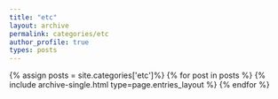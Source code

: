 ```yaml
---
title: "etc"
layout: archive
permalink: categories/etc
author_profile: true
types: posts
---
```


{% assign posts = site.categories['etc']%}
{% for post in posts %}
  {% include archive-single.html type=page.entries_layout %}
{% endfor %}

